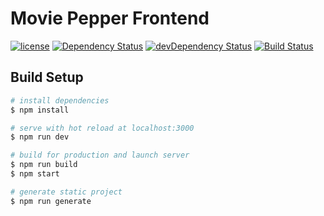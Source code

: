 # Movie Pepper Frontend

[![license](https://img.shields.io/github/license/hugo19941994/movie-pepper-front.svg)](https://github.com/hugo19941994/movie-pepper-front/blob/master/LICENSE.md)
[![Dependency Status](https://david-dm.org/hugo19941994/movie-pepper-front.svg)](https://david-dm.org/hugo19941994/movie-pepper-front)
[![devDependency Status](https://david-dm.org/hugo19941994/movie-pepper-front/dev-status.svg)](https://david-dm.org/hugo19941994/movie-pepper-front?type=dev)
[![Build Status](https://travis-ci.org/hugo19941994/movie-pepper-front.svg?branch=master)](https://travis-ci.org/hugo19941994/movie-pepper-front)


## Build Setup

``` bash
# install dependencies
$ npm install

# serve with hot reload at localhost:3000
$ npm run dev

# build for production and launch server
$ npm run build
$ npm start

# generate static project
$ npm run generate
```
